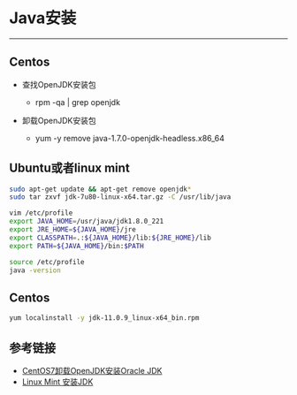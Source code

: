 # Java安装
***
## Centos
- 查找OpenJDK安装包
	- rpm -qa | grep openjdk

- 卸载OpenJDK安装包
	- yum -y remove java-1.7.0-openjdk-headless.x86_64
   
## Ubuntu或者linux mint
```sh
sudo apt-get update && apt-get remove openjdk*
sudo tar zxvf jdk-7u80-linux-x64.tar.gz -C /usr/lib/java

vim /etc/profile
export JAVA_HOME=/usr/java/jdk1.8.0_221
export JRE_HOME=${JAVA_HOME}/jre
export CLASSPATH=.:${JAVA_HOME}/lib:${JRE_HOME}/lib
export PATH=${JAVA_HOME}/bin:$PATH

source /etc/profile
java -version
```

## Centos
```sh
yum localinstall -y jdk-11.0.9_linux-x64_bin.rpm
```

## 参考链接
- [CentOS7卸载OpenJDK安装Oracle JDK](https://blog.csdn.net/zitong_ccnu/article/details/40041533)
- [Linux Mint 安装JDK](https://blog.csdn.net/enterys/article/details/53781356)